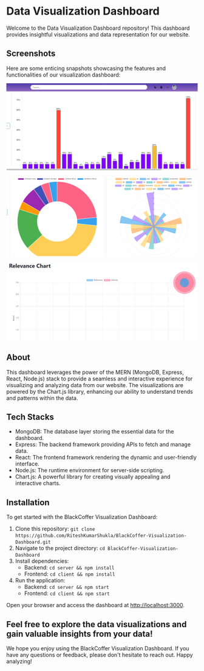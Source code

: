 # Data Visualization Dashboard

Welcome to the Data Visualization Dashboard repository! This dashboard provides insightful visualizations and data representation for our website. 

## Screenshots

Here are some enticing snapshots showcasing the features and functionalities of our visualization dashboard:




![image](https://github.com/sarraayush/Data-Visualisation-dashboard/blob/main/assets/Screenshot%202024-06-04%20000450.png)


![image](https://github.com/sarraayush/Data-Visualisation-dashboard/blob/main/assets/Screenshot%202024-06-04%20000501.png)


![image](https://github.com/sarraayush/Data-Visualisation-dashboard/blob/main/assets/Screenshot%202024-06-04%20000516.png)



## About

This dashboard leverages the power of the MERN (MongoDB, Express, React, Node.js) stack to provide a seamless and interactive experience for visualizing and analyzing data from our website. The visualizations are powered by the Chart.js library, enhancing our ability to understand trends and patterns within the data.

## Tech Stacks

- MongoDB: The database layer storing the essential data for the dashboard.
- Express: The backend framework providing APIs to fetch and manage data.
- React: The frontend framework rendering the dynamic and user-friendly interface.
- Node.js: The runtime environment for server-side scripting.
- Chart.js: A powerful library for creating visually appealing and interactive charts.

## Installation

To get started with the BlackCoffer Visualization Dashboard:

1. Clone this repository: `git clone https://github.com/RiteshKumarShukla/BlackCoffer-Visualization-Dashboard.git`
2. Navigate to the project directory: `cd BlackCoffer-Visualization-Dashboard`
3. Install dependencies:
   - Backend: `cd server && npm install`
   - Frontend: `cd client && npm install`
4. Run the application:
   - Backend: `cd server && npm start`
   - Frontend: `cd client && npm start`

Open your browser and access the dashboard at [http://localhost:3000](http://localhost:3000).

Feel free to explore the data visualizations and gain valuable insights from your data!
---

We hope you enjoy using the BlackCoffer Visualization Dashboard. If you have any questions or feedback, please don't hesitate to reach out. Happy analyzing!
